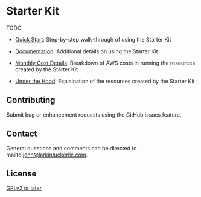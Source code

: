 # Starter Kit

TODO

- [Quick Start](quick-start): Step-by-step walk-through of using the Starter Kit

- [Documentation](documentation): Additional details on using the Starter Kit

- [Monthly Cost Details](cost-details): Breakdown of AWS costs in running the resources created by the Starter Kit

- [Under the Hood](under-hood): Explaination of the resources created by the Starter Kit

## Contributing

Submit bug or enhancement requests using the GitHub issues feature.

## Contact

General questions and comments can be directed to mailto:john@larkintuckerllc.com.

## License

[GPLv2 or later](https://www.gnu.org/licenses/gpl.html)
